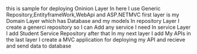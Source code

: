 this is sample for deploying Oninion Layer In here I use Generic Repository,EntityframeWork,WebApi and ASP.NETMVC 
first layer is my Domain Layer which has Database and my models
In repository Layer I create a generci repository so I can Add any service I need
In service Layer I add Student Service Repository
after that In my next layer I add My APIs
in the last layer I create a MVC application for deploying my API and recieve and send data to database
